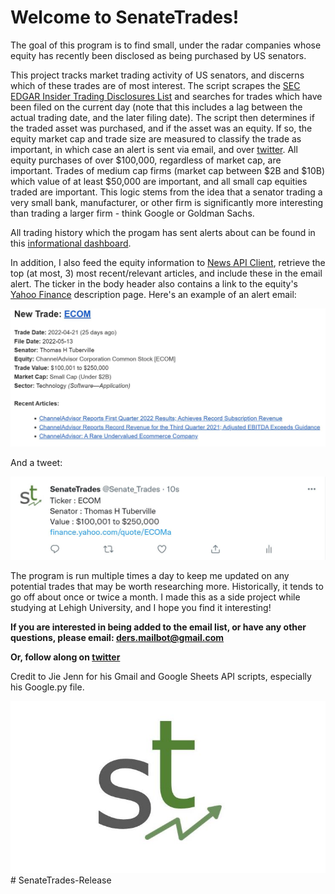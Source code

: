 # Welcome to SenateTrades!

<p>
    The goal of this program is to find small, under the radar companies whose equity has recently been disclosed as being purchased by US senators.
</p>

This project tracks market trading activity of US senators, and discerns which of these trades are of most interest. The script scrapes the [SEC EDGAR Insider Trading Disclosures List](https://sec.report/Senate-Stock-Disclosures) and searches for trades which have been filed on the current day (note that this includes a lag between the actual trading date, and the later filing date). The script then determines if the traded asset was purchased, and if the asset was an equity. If so, the equity market cap and trade size are measured to classify the trade as important, in which case an alert is sent via email, and over [twitter](https://twitter.com/Senate_Trades). All equity purchases of over $100,000, regardless of market cap, are important. Trades of medium cap firms (market cap between $2B and $10B) which value of at least $50,000 are important, and all small cap equities traded are important. This logic stems from the idea that a senator trading a very small bank, manufacturer, or other firm is significantly more interesting than trading a larger firm - think Google or Goldman Sachs. 

All trading history which the progam has sent alerts about can be found in this [informational dashboard](https://docs.google.com/spreadsheets/d/14eg98rZU5Rza-MeUQMQJAaJD90Iz4OwTniB5Pd4vrzE).

In addition, I also feed the equity information to [News API Client](https://newsapi.org/docs/client-libraries/python), retrieve the top (at most, 3) most recent/relevant articles, and include these in the email alert. The ticker in the body header also contains a link to the equity's [Yahoo Finance](https://finance.yahoo.com/) description page. Here's an example of an alert email:

![](/res/repo_pics/sample_alert.JPG)

And a tweet:

![](/res/repo_pics/sample_tweet.JPG)

The program is run multiple times a day to keep me updated on any potential trades that may be worth researching more. Historically, it tends to go off about once or twice a month. I made this as a side project while studying at Lehigh University, and I hope you find it interesting!

<b> If you are interested in being added to the email list, or have any other questions, please email:
ders.mailbot@gmail.com

Or, follow along on [twitter](https://twitter.com/Senate_Trades)
</b>

Credit to Jie Jenn for his Gmail and Google Sheets API scripts, especially his Google.py file.

![](/res/repo_pics/git_logo.JPG)# SenateTrades-Release